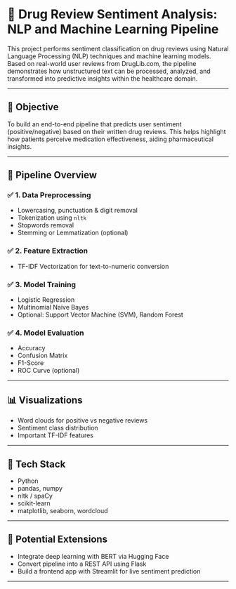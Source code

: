 # 💊 Drug Review Sentiment Analysis: NLP and Machine Learning Pipeline

This project performs sentiment classification on drug reviews using Natural Language Processing (NLP) techniques and machine learning models. Based on real-world user reviews from DrugLib.com, the pipeline demonstrates how unstructured text can be processed, analyzed, and transformed into predictive insights within the healthcare domain.

---

## 🎯 Objective

To build an end-to-end pipeline that predicts user sentiment (positive/negative) based on their written drug reviews. This helps highlight how patients perceive medication effectiveness, aiding pharmaceutical insights.

---

## 🔁 Pipeline Overview

### ✅ 1. Data Preprocessing
- Lowercasing, punctuation & digit removal
- Tokenization using `nltk`
- Stopwords removal
- Stemming or Lemmatization (optional)

### ✅ 2. Feature Extraction
- TF-IDF Vectorization for text-to-numeric conversion

### ✅ 3. Model Training
- Logistic Regression
- Multinomial Naive Bayes
- Optional: Support Vector Machine (SVM), Random Forest

### ✅ 4. Model Evaluation
- Accuracy
- Confusion Matrix
- F1-Score
- ROC Curve (optional)

---

## 📊 Visualizations

- Word clouds for positive vs negative reviews
- Sentiment class distribution
- Important TF-IDF features

---

## 🧰 Tech Stack

- Python
- pandas, numpy
- nltk / spaCy
- scikit-learn
- matplotlib, seaborn, wordcloud

---

## 🚀 Potential Extensions

- Integrate deep learning with BERT via Hugging Face
- Convert pipeline into a REST API using Flask
- Build a frontend app with Streamlit for live sentiment prediction

---
